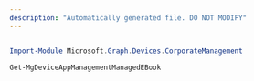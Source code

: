 ```yaml
---
description: "Automatically generated file. DO NOT MODIFY"
---
```


```powershell

Import-Module Microsoft.Graph.Devices.CorporateManagement

Get-MgDeviceAppManagementManagedEBook

```